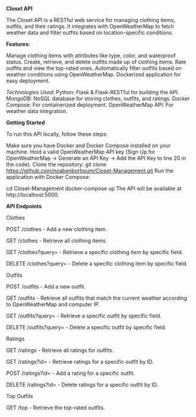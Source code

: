 **Closet API**

The Closet API is a RESTful web service for managing clothing items, outfits, and their ratings. It integrates with OpenWeatherMap to fetch weather data and filter outfits based on location-specific conditions.


**Features:**

Manage clothing items with attributes like type, color, and waterproof status. Create, retrieve, and delete outfits made up of clothing items. Rate outfits and view the top-rated ones. Automatically filter outfits based on weather conditions using OpenWeatherMap. Dockerized application for easy deployment.

*Technologies Used*:
Python: Flask & Flask-RESTful for building the API. MongoDB: NoSQL database for storing clothes, outfits, and ratings. Docker Compose: For containerized deployment. OpenWeatherMap API: For weather data integration.


**Getting Started**

To run this API locally, follow these steps:

Make sure you have Docker and Docker Compose installed on your machine.
Hold a valid OpenWeatherMap API key (Sign Up for OpenWeatherMap -> Generate an API Key -> Add the API Key to line 20 in the code).
Clone the repository: git clone https://github.com/noabenborhoum/Closet-Management.git
Run the application with Docker Compose:

cd Closet-Management docker-compose up The API will be available at http://localhost:5000.



**API Endpoints**

Clothes

POST /clothes - Add a new clothing item.

GET /clothes - Retrieve all clothing items.

GET /clothes?query= - Retrieve a specific clothing item by specific field.

DELETE /clothes?query= - Delete a specific clothing item by specific field.

Outfits

POST /outfits - Add a new outfit.

GET /outfits - Retrieve all outfits that match the current weather according to OpenWeatherMap and computer IP.

GET /outfits?query= - Retrieve a specific outfit by specific field.

DELETE /outfits?query= - Delete a specific outfit by specific field.

Ratings

GET /ratings - Retrieve all ratings for outfits.

GET /ratings?id= - Retrieve ratings for a specific outfit by ID.

POST /ratings?id= - Add a rating for a specific outfit.

DELETE /ratings?id= - Delete ratings for a specific outfit by ID.

Top Outfits

GET /top - Retrieve the top-rated outfits.
